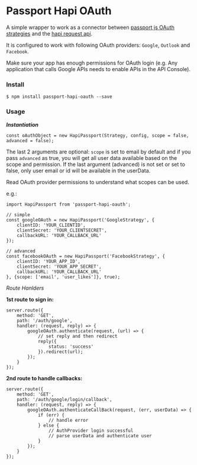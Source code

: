 Passport Hapi OAuth
===================

A simple wrapper to work as a connector between [passport js OAuth strategies](http://www.passportjs.org/) and the [hapi request api](https://hapijs.com/api).

It is configured to work with following OAuth providers: `Google`, `Outlook` and `Facebook`.

Make sure your app has enough permissions for OAuth login (e.g. Any application that calls Google APIs needs to enable APIs in the API Console).


### Install

```
$ npm install passport-hapi-oauth --save
```

### Usage

***Instantiation***

`const oAuthObject = new HapiPassport(Strategy, config, scope = false, advanced = false);`

The last 2 arguments are optional:
`scope` is set to email by default and if you pass `advanced` as true, you will get all user data available based on the scope and permission.
If the last argument (advanced) is not set or set to false, only user email or id will be available in the userData.

Read OAuth provider permissions to understand what scopes can be used.

e.g.:
```
import HapiPassport from 'passport-hapi-oauth';

// simple
const googleOAuth = new HapiPassport('GoogleStrategy', {
	clientID: 'YOUR_CLIENTID',
	clientSecret: 'YOUR_CLIENTSECRET',
	callbackURL: 'YOUR_CALLBACK_URL'
});

// advanced
const facebookOAuth = new HapiPassport('FacebookStrategy', {
	clientID: 'YOUR_APP_ID',
	clientSecret: 'YOUR_APP_SECRET',
	callbackURL: 'YOUR_CALLBACK_URL'
}, {scope: ['email', 'user_likes']}, true);

```

*Route Hanlders*

**1st route to sign in:**
```
server.route({
    method: 'GET',
    path: '/auth/google',
    handler: (request, reply) => {
        googleOAuth.authenticate(request, (url) => {
            // set reply and then redirect
            reply({
                status: 'success'
            }).redirect(url);
        });
    }
});
```
**2nd route to handle callbacks:**
```
server.route({
    method: 'GET',
    path: '/auth/google/login/callback',
    handler: (request, reply) => {
        googleOAuth.authenticateCallBack(request, (err, userData) => {
            if (err) {
                // handle error
            } else {
                // AuthProvider login successful
                // parse userData and authenticate user								
            }
        });
    }
});
```
